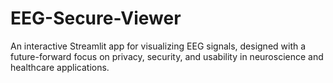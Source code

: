 # EEG-Secure-Viewer
An interactive Streamlit app for visualizing EEG signals, designed with a future-forward focus on privacy, security, and usability in neuroscience and healthcare applications.

